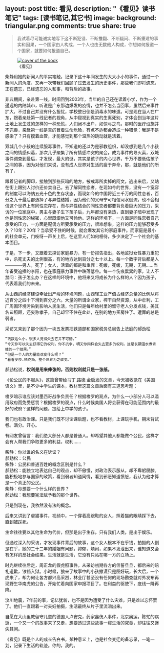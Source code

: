 layout: post
title: 看见
description: "《看见》读书笔记"
tags: [读书笔记,其它书]
image:
  background: triangular.png
comments: true
share: true
---

>我试着尽可能诚实地写下这不断犯错、不断推翻、不断疑问、不断重建的事实和因果，一个国家由人构成，一个人也由无数他人构成，你想如何报道一个国家，就要如何报道自已。

<figure>
    <a href="http://img10.360buyimg.com/n0/g6/M01/04/03/rBEGF1C8IicIAAAAAAEfxZpz3YEAAAzgQLIx4kAAR_d370.jpg">
        <img src="http://img10.360buyimg.com/n0/g6/M01/04/03/rBEGF1C8IicIAAAAAAEfxZpz3YEAAAzgQLIx4kAAR_d370.jpg" alt="cover of the book" />
    </a>
    <figcaption>《看见》</figcaption>
</figure>

<!--more-->

柴静用她的新闻人的平实笔触，记录下这十年间发生的大大小小的事件，通过一个新闻人的角度，又再一次带我们回顾了过去发生的历史事件，那些我们即将遗忘，正在遗忘，已经遗忘的人和事，和背后的故事。

非典期间，亲赴第一线。时间回到2003年，当年的自己还在读着小学，作为一个遥远的内陆城市，听说是广东那边爆发的疫情，也并不怎么当回事，虽然后来事件扩大，不过自己并没有什么担忧，学校整日倒是消毒水的味道。可是现在当人在广东，跟着亲赴第一线记者的视角，从中窥视到真实的生离死别，才体会到当年这片土地上发生过的怎样的一种恐慌，人们闭不出户，如惊弓之鸟。那时的医疗设施并不完善，亲赴第一线是真的冒着生命危险，有点不适都会造成一种错觉：我是不是感染了？只有摸着血管，才能感觉到那个温热的跳动就是活着。

双城几个小孩的连续服毒事件，不知道的还以为是邪教组织，却没想到是几个小孩之间的情感纠葛，那次几乎聚集了所有情感冲突的聚会，成为事件的导火索，双城事件调查到最后，才发现，最大的谜，其实是孩子的内心世界，千万不要低估孩子之间的事，因为对他们来说，没有成人世界对生活的疲于奔命，那，就是他们的所有了，

跟着记者的脚印，接触到那些灰暗的地方，被戒毒所卖掉的阿文，逃出来后，又站在街上跟别人讨价还价卖自己。去了解同性恋者，在现如今的世界，没有一个宽容的制度可以海纳五光十色的生存状态，而现如今的中国将近三千万的同性恋者，百分之九十最后都选择了与异性结婚，因为他们的父母宁可相信河水倒流，也不会相信这个世界上有同性恋存在，而与异性结合的同性恋者都要背负着巨大的压力，采访的一位家庭中，男主与妻子生下孩子后，九年都没有亲热，直到妻子暗中发现了他是同性恋的秘密，心里既恨他又可怜他。这样的环境下，一方面是同性恋者自己承受的压力，一方面是配偶方所要承受的压力，很难想象，这样的压力能够忍受多久？10年？20年？当承受不住的时候，就会爆发其它的家庭事件。而家庭是最小的社会单元，门吱呀一声关上后，在这里人们如何相待，多少决定了一个社会的基本面目。

于是，下一步，又跟着去探访家庭暴力，有一份报告指出，各地监狱女性暴力重犯中，杀死丈夫的比例很高，有的地方达到百分之七十以上。每一个数字背后都是人————男人，死了；女人，活着的都是和重罪：死缓，死缓，无期，无期......当年备受追捧的李阳，也在家庭暴力事件中跌落低谷。每一个伤痕累累的家，让人不禁问：孩子怎么办？在这样的环境中，他将来又将成长为什么样的人？因为孩子，代表着我们的未来。

从山西的经济建设牵扯出严峻的环境问题，山西轻工业产值占经济总量的比例从将近百分之四十下滑到百分之六。大量的所谓企业家，榨干自然资源，从中牟利，工厂周围环境污染到影响人民生活，他们只是每年给村里的留守老人分发点钱，美其名曰照顾，还妄称孝子，自己却早不住在此处，在别的地方买房住了。遭罪的总是弱者。

采访又来到了那个因为一块五发票把铁道部和国家税务总局告上法庭的郝劲松

`“钱数这么小，很多人觉得失去它并不可惜。”`<br  />
`“今天你可以失去获得它的权利，你不抗争，明天你同样会失去更多的权利。这是长期温水煮青蛙的一个结果。”`<br  />
`“但是一个人的力量能改变什么呢？”`<br  />
`“看看罗莎.帕克斯，整个世界为之改变。”`<br  />

郝劲松说，<b>权利是用来伸张的，否则权利就只是一张纸。</b>

《论公民的不服从》，这篇曾带给马丁.路德.金启发的文章，今天被收录在《美国语文》里，是不少中学生的课本，教材里这篇文章后面有三道思考题：

梭罗暗示谁应该对墨西哥战争负责任？根据梭罗的观点，为什么一小部分人可以滥用政府而免受惩罚？根据梭罗的观点，什么时候美国人将会获得在可能范围内的最好的政府？这样的问题，提给上中学的孩子。

我们也有政治课。只是我们既不讨论课后题，也不看教材，上课玩手机，期末背试卷。满分。开心。

有网友曾留言：我们绝大部分人都是普通人。却希望其他人都能做个公民，这样才会有人帮我们争取更多的利益，权利......

柴静：你以谁的名义在诉讼？<br  />
郝劲松：公民<br  />
柴静：公民和普通百姓的概念区别是什么？<br  />
郝劲松：能独立地表达自己的观点，却不傲慢，对政治表示服从，却不卑躬屈膝。能积极地参与国家的政策，看到弱者知道同情，看到邪恶知道愤怒，我认为他才算是一个真正的公民。<br  />
柴静：你想要一个什么样的世界？<br  />
郝劲松：我想要宪法赋予我的那个世界。

只是到现在，我依然没有法的概念。

后来又讲到了虐猫事件，视频中，一个穿着高跟鞋的女人，照着猫的眼睛踩下去，直到被踩死。

生命往往要以其他生命为代价，但那是出于生存。只有我们人类，是出于娱乐。

但通过深入的采访，才发现事件背后的故事，这个女人根本不在乎钱，拍摄的人倒是在乎，她的二十二年的婚姻有问题，抑郁，烦闷，如果不发泄出来，谁知道又会有怎样的反社会结果。生活就是生活，它没有只站在哪一方的立场上。

时光继续往后走，周正龙的假虎照事件。从采访初期各方的信誓旦旦，都后来的赔礼道歉，锒铛入狱。小时候，狼来了故事中的小孩撒谎只是图好玩，长大后，一个虎来了，却为何让各方都兴高采烈，林业厅甚至没有任何的现场勘查就对外发布再现野生华南虎的公告，开始忙着向国家申报项目了。在利益的驱使下，底线一降再降。

汶川地震，7年前的事，记忆犹新，也不是因为遭受了什么灾难，只是难以忘怀罢了。他们一直跟着一对夫妇拍摄，生活最终从片子里流淌出来。

自愿在大山里教留守儿童的德国人卢安克，药家鑫伤人事件，北京奥运，陈虻的病逝，一个又一个的故事来了又走，想要透过这些故事一窥生活的究竟，却往往又迷失其间。

《看见》既是个人的成长告白书，某种意义上，也是社会变迁的备忘录，一笔一划，记录下生活的轨迹。你的，我的。